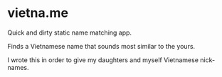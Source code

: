 vietna.me
=========

Quick and dirty static name matching app.

Finds a Vietnamese name that sounds most similar to the yours.

I wrote this in order to give my daughters and myself Vietnamese nick-names.
